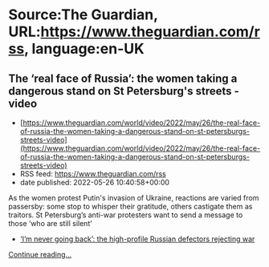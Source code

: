 # Source:The Guardian, URL:https://www.theguardian.com/rss, language:en-UK

## The ‘real face of Russia’: the women taking a dangerous stand on St Petersburg's streets - video
 - [https://www.theguardian.com/world/video/2022/may/26/the-real-face-of-russia-the-women-taking-a-dangerous-stand-on-st-petersburgs-streets-video](https://www.theguardian.com/world/video/2022/may/26/the-real-face-of-russia-the-women-taking-a-dangerous-stand-on-st-petersburgs-streets-video)
 - RSS feed: https://www.theguardian.com/rss
 - date published: 2022-05-26 10:40:58+00:00

<p>As the women protest Putin's invasion of Ukraine, reactions are varied from passersby: some stop to whisper their gratitude, others castigate them as traitors. St Petersburg’s anti-war protesters want to send a message to those ‘who are still silent’</p><ul><li><a href="https://www.theguardian.com/world/2022/may/25/im-never-going-back-the-high-profile-russian-defectors-rejecting-war">‘I’m never going back’: the high-profile Russian defectors rejecting war</a></li></ul> <a href="https://www.theguardian.com/world/video/2022/may/26/the-real-face-of-russia-the-women-taking-a-dangerous-stand-on-st-petersburgs-streets-video">Continue reading...</a>

